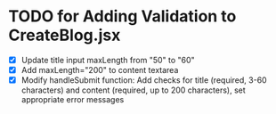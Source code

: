 # TODO for Adding Validation to CreateBlog.jsx

- [x] Update title input maxLength from "50" to "60"
- [x] Add maxLength="200" to content textarea
- [x] Modify handleSubmit function: Add checks for title (required, 3-60 characters) and content (required, up to 200 characters), set appropriate error messages
